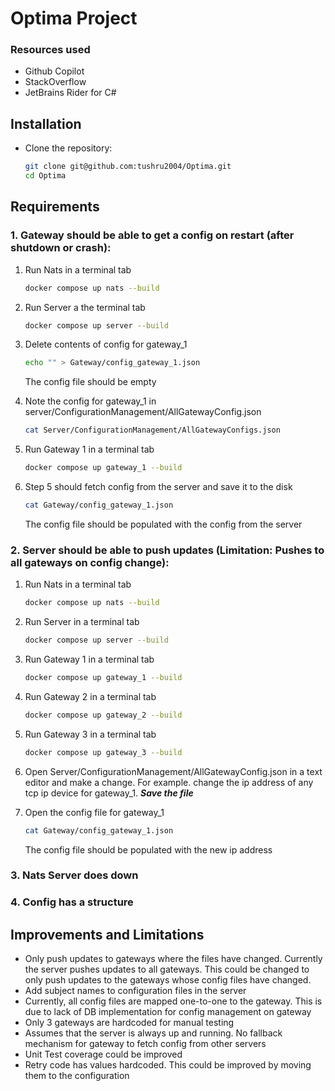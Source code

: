 # Optima Project

### Resources used

- Github Copilot
- StackOverflow
- JetBrains Rider for C#

## Installation

- Clone the repository:
  ```bash
  git clone git@github.com:tushru2004/Optima.git
  cd Optima
  ```

## Requirements

### 1. Gateway should be able to get a config on restart (after shutdown or crash):

1. Run Nats in a terminal tab
   ```bash
   docker compose up nats --build
   ```

2. Run Server a the terminal tab
   ```bash
   docker compose up server --build
   ```

3. Delete contents of config for gateway_1
   ```bash
   echo "" > Gateway/config_gateway_1.json
   ```
   The config file should be empty
4. Note the config for gateway_1 in server/ConfigurationManagement/AllGatewayConfig.json
   ```bash
   cat Server/ConfigurationManagement/AllGatewayConfigs.json
   ```
5. Run Gateway 1 in a terminal tab
   ```bash
   docker compose up gateway_1 --build
   ```

6. Step 5 should fetch config from the server and save it to the disk
   ```bash  
   cat Gateway/config_gateway_1.json
   ```
   The config file should be populated with the config from the server

### 2. Server should be able to push updates (Limitation: Pushes to all gateways on config change):

1. Run Nats in a terminal tab
   ```bash
   docker compose up nats --build
   ```

2. Run Server in a terminal tab
   ```bash
   docker compose up server --build
   ```

3. Run Gateway 1 in a terminal tab
   ```bash
   docker compose up gateway_1 --build
   ```

4. Run Gateway 2 in a terminal tab
   ```bash
   docker compose up gateway_2 --build
   ```

5. Run Gateway 3 in a terminal tab
   ```bash
   docker compose up gateway_3 --build
   ```

6. Open Server/ConfigurationManagement/AllGatewayConfig.json in a text editor
   and make a change. For example. change the ip address of any tcp ip device for gateway_1.
   ***Save the file***

7. Open the config file for gateway_1
   ```bash
   cat Gateway/config_gateway_1.json
   ```
   The config file should be populated with the new ip address

### 3. Nats Server does down
   

### 4. Config has a structure

## Improvements and Limitations

- Only push updates to gateways where the files have changed. Currently the server pushes updates to all gateways.
  This could be changed to only push updates to the gateways whose config files have changed.
- Add subject names to configuration files in the server
- Currently, all config files are mapped one-to-one to the gateway. This is due to lack of DB implementation for config
  management on gateway
- Only 3 gateways are hardcoded for manual testing
- Assumes that the server is always up and running. No fallback mechanism for gateway to fetch config from other servers
- Unit Test coverage could be improved
- Retry code has values hardcoded. This could be improved by moving them to the configuration